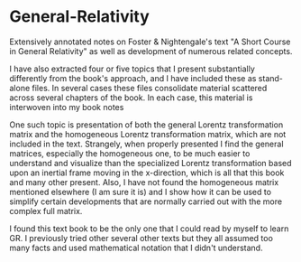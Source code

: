 # General-Relativity
Extensively annotated notes on Foster & Nightengale's text "A Short Course in General Relativity" as well as development of numerous related concepts.

I have also extracted four or five topics that I present substantially differently from the book's approach, and I have included these as stand-alone files. In several cases these files consolidate material scattered across several chapters of the book. In each case, this material is interwoven into my book notes 

One such topic is presentation of both the general Lorentz transformation matrix and the homogeneous Lorentz transformation matrix, which are not included in the text. Strangely, when properly presented I find the general matrices, especially the homogeneous one, to be much easier to understand and visualize than the specialized Lorentz transformation based upon an inertial frame moving in the x-direction, which is all that this book and many other present. Also, I have not found the homogeneous matrix mentioned elsewhere (I am sure it is) and I show how it can be used to simplify certain developments that are normally carried out with the more complex full matrix.

I found this text book to be the only one that I could read by myself to learn GR. I previously tried other several other texts but they all assumed too many facts and used mathematical notation that I didn't understand.   
